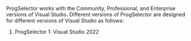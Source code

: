 ProgSelector works with the Community, Professional, and Enterprise versions of Visual Studio. Different versions of ProgSelector are designed for different versions of Visual Studio as follows:



1. ProgSelector 1: Visual Studio 2022
